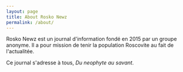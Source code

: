 ```yaml
---
layout: page
title: About Rosko Newz
permalink: /about/
---
```


Rosko Newz est un journal d'information fondé en 2015 par un groupe anonyme.
Il a pour mission de tenir la population Roscovite au fait de l'actualitée.

Ce journal s'adresse à tous, *Du neophyte au savant*.
